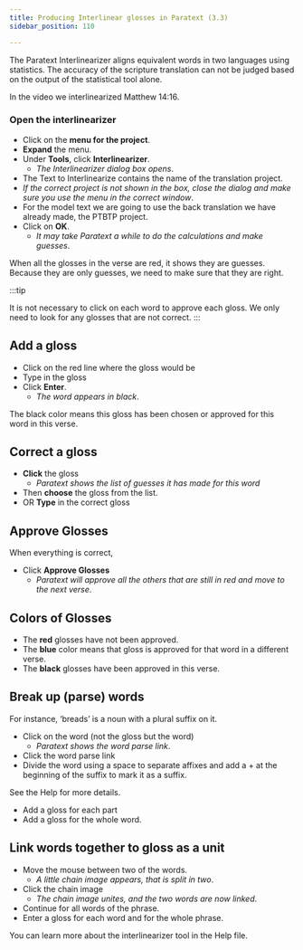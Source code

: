 ```yaml
---
title: Producing Interlinear glosses in Paratext (3.3)
sidebar_position: 110

---
```






The Paratext Interlinearizer aligns equivalent words in two languages using statistics. The accuracy of the scripture translation can not be judged based on the output of the statistical tool alone.


In the video we interlinearized Matthew 14:16.


### Open the interlinearizer

- Click on the **menu for the project**.
- **Expand** the menu.
- Under **Tools**, click **Interlinearizer**.
	- _The Interlinearizer dialog box opens_.
- The Text to Interlinearize contains the name of the translation project.
- _If the correct project is not shown in the box, close the dialog and make sure you use the menu in the correct window_.
- For the model text we are going to use the back translation we have already made, the PTBTP project.
- Click on **OK**.
	- _It may take Paratext a while to do the calculations and make guesses_.

When all the glosses in the verse are red, it shows they are guesses. Because they are only guesses, we need to make sure that they are right.


:::tip


It is not necessary to click on each word to approve each gloss. We only need to look for any glosses that are not correct. :::


## Add a gloss

- Click on the red line where the gloss would be
- Type in the gloss
- Click **Enter**.
	- _The word appears in black_.

The black color means this gloss has been chosen or approved for this word in this verse.


## Correct a gloss

- **Click** the gloss
	- _Paratext shows the list of guesses it has made for this word_
- Then **choose** the gloss from the list.
- OR **Type** in the correct gloss

## Approve Glosses


When everything is correct,

- Click **Approve Glosses**
	- _Paratext will approve all the others that are still in red and move to the next verse_.

## Colors of Glosses

- The **red** glosses have not been approved.
- The **blue** color means that gloss is approved for that word in a different verse.
- The **black** glosses have been approved in this verse.

## Break up (parse) words


For instance, ‘breads’ is a noun with a plural suffix on it.

- Click on the word (not the gloss but the word)
	- _Paratext shows the word parse link_.
- Click the word parse link
- Divide the word using a space to separate affixes and add a + at the beginning of the suffix to mark it as a suffix.

See the Help for more details.

- Add a gloss for each part
- Add a gloss for the whole word.

## Link words together to gloss as a unit

- Move the mouse between two of the words.
	- _A little chain image appears, that is split in two_.
- Click the chain image
	- _The chain image unites, and the two words are now linked_.
- Continue for all words of the phrase.
- Enter a gloss for each word and for the whole phrase.

You can learn more about the interlinearizer tool in the Help file.

